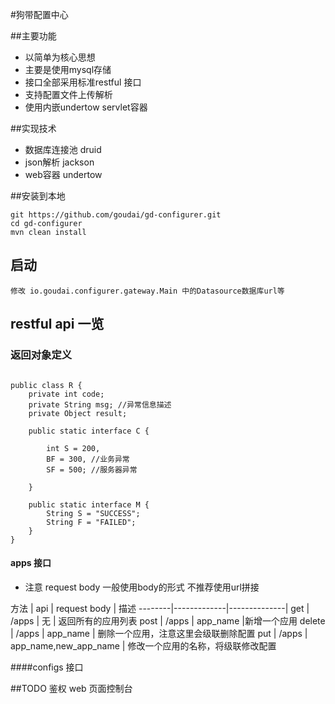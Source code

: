 #狗带配置中心

##主要功能
* 以简单为核心思想
* 主要是使用mysql存储 
* 接口全部采用标准restful 接口
* 支持配置文件上传解析
* 使用内嵌undertow servlet容器
	
##实现技术

* 数据库连接池 druid
* json解析 jackson
* web容器 undertow
	
##安装到本地

	git https://github.com/goudai/gd-configurer.git
	cd gd-configurer
	mvn clean install
	
## 启动
	修改 io.goudai.configurer.gateway.Main 中的Datasource数据库url等
	
## restful api 一览


### 返回对象定义

````

public class R {
	private int code;
	private String msg; //异常信息描述
	private Object result;

	public static interface C {
		
		int S = 200, 
		BF = 300, //业务异常
		SF = 500; //服务器异常

	}

	public static interface M {
		String S = "SUCCESS";
		String F = "FAILED";
	}
}

````


#### apps 接口 

* 注意 request body 一般使用body的形式 不推荐使用url拼接 


方法    | api     | request body    | 描述
--------|-------------|--------------|
 get    | /apps    |   无   | 返回所有的应用列表
 post    | /apps    |  app_name    |新增一个应用
 delete    | /apps    | app_name    | 删除一个应用，注意这里会级联删除配置
 put    | /apps    | app_name,new_app_name | 修改一个应用的名称，将级联修改配置



####configs 接口

##TODO
	鉴权
     web 页面控制台


